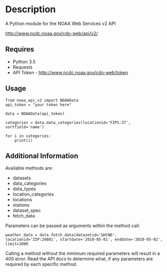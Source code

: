 # Description
A Python module for the NOAA Web Services v2 API

http://www.ncdc.noaa.gov/cdo-web/api/v2/

## Requires
* Python 3.5
* Requests
* API Token - http://www.ncdc.noaa.gov/cdo-web/token

## Usage
```
from noaa_api_v2 import NOAAData
api_token = "your token here"

data = NOAAData(api_token)

categories = data.data_categories(locationid='FIPS:37', sortfield='name')

for i in categories:
    print(i)
```
## Additional Information
Available methods are:
* datasets
* data_categories
* data_types
* location_categories
* locations
* stations
* dataset_spec
* fetch_data

Parameters can be passed as arguments within the method call:
```
weather_data = data.fetch_data(datasetid='GHCND', locationid='ZIP:28801', startdate='2010-05-01', enddate='2010-05-02', limit=1000
```
Calling a method without the minimum required parameters will result in a 400 error. Read the API docs to determine what, if any parameters are required by each specific method.
